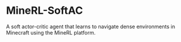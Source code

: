 # MineRL-SoftAC
A soft actor-critic agent that learns to navigate dense environments in Minecraft using the MineRL platform.
